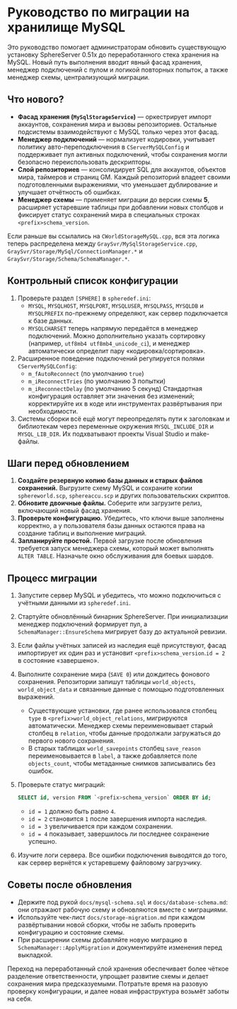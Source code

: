 # Руководство по миграции на хранилище MySQL

Это руководство помогает администраторам обновить существующую установку SphereServer 0.51x до переработанного стека хранения на MySQL. Новый путь выполнения вводит явный фасад хранения, менеджер подключений с пулом и логикой повторных попыток, а также менеджер схемы, централизующий миграции.

## Что нового?

- **Фасад хранения (`MySqlStorageService`)** — оркестрирует импорт аккаунтов, сохранения мира и вызовы репозиториев. Остальные подсистемы взаимодействуют с MySQL только через этот фасад.
- **Менеджер подключений** — нормализует кодировки, учитывает политику авто-переподключения в `CServerMySQLConfig` и поддерживает пул активных подключений, чтобы сохранения могли безопасно переиспользовать дескрипторы.
- **Слой репозиториев** — консолидирует SQL для аккаунтов, объектов мира, таймеров и страниц GM. Каждый репозиторий владеет своими подготовленными выражениями, что уменьшает дублирование и улучшает отчётность об ошибках.
- **Менеджер схемы** — применяет миграции до версии схемы **5**, расширяет устаревшие таблицы при добавлении новых столбцов и фиксирует статус сохранений мира в специальных строках `<prefix>schema_version`.

Если раньше вы ссылались на `CWorldStorageMySQL.cpp`, вся эта логика теперь распределена между `GraySvr/MySqlStorageService.cpp`, `GraySvr/Storage/MySql/ConnectionManager.*` и `GraySvr/Storage/Schema/SchemaManager.*`.

## Контрольный список конфигурации

1. Проверьте раздел `[SPHERE]` в `spheredef.ini`:
   - `MYSQL`, `MYSQLHOST`, `MYSQLPORT`, `MYSQLUSER`, `MYSQLPASS`, `MYSQLDB` и `MYSQLPREFIX` по-прежнему определяют, как сервер подключается к базе данных.
   - `MYSQLCHARSET` теперь напрямую передаётся в менеджер подключений. Можно дополнительно указать сортировку (например, `utf8mb4 utf8mb4_unicode_ci`), и менеджер автоматически определит пару «кодировка/сортировка».
2. Расширенное поведение подключений регулируется полями `CServerMySQLConfig`:
   - `m_fAutoReconnect` (по умолчанию `true`)
   - `m_iReconnectTries` (по умолчанию 3 попытки)
   - `m_iReconnectDelay` (по умолчанию 5 секунд)
   Стандартная конфигурация оставляет эти значения без изменений; корректируйте их в коде или инструментах развёртывания при необходимости.
3. Системы сборки всё ещё могут переопределять пути к заголовкам и библиотекам через переменные окружения `MYSQL_INCLUDE_DIR` и `MYSQL_LIB_DIR`. Их подхватывают проекты Visual Studio и make-файлы.

## Шаги перед обновлением

1. **Создайте резервную копию базы данных и старых файлов сохранений.** Выгрузите схему MySQL и сохраните копии `sphereworld.scp`, `sphereaccu.scp` и других пользовательских скриптов.
2. **Обновите двоичные файлы.** Соберите или загрузите релиз, включающий новый фасад хранения.
3. **Проверьте конфигурацию.** Убедитесь, что ключи выше заполнены корректно, а у пользователя базы данных остаются права на создание таблиц и выполнение миграций.
4. **Запланируйте простой.** Первой загрузке после обновления требуется запуск менеджера схемы, который может выполнять `ALTER TABLE`. Назначьте окно обслуживания для боевых шардов.

## Процесс миграции

1. Запустите сервер MySQL и убедитесь, что можно подключиться с учётными данными из `spheredef.ini`.
2. Стартуйте обновлённый бинарник SphereServer. При инициализации менеджер подключений формирует пул, а `SchemaManager::EnsureSchema` мигрирует базу до актуальной ревизии.
3. Если файлы учётных записей из наследия ещё присутствуют, фасад импортирует их один раз и установит `<prefix>schema_version`.`id = 2` в состояние «завершено».
4. Выполните сохранение мира (`SAVE 0`) или дождитесь фонового сохранения. Репозитории запишут таблицы `world_objects`, `world_object_data` и связанные данные с помощью подготовленных выражений.
   - Существующие установки, где ранее использовался столбец `type` в `<prefix>world_object_relations`, мигрируются автоматически. Менеджер схемы переименовывает старый столбец в `relation`, чтобы данные продолжали загружаться до первого нового сохранения.
   - В старых таблицах `world_savepoints` столбец `save_reason` переименовывается в `label`, а также добавляется поле `objects_count`, чтобы метаданные снимков записывались без ошибок.
5. Проверьте статус миграций:

   ```sql
   SELECT id, version FROM `<prefix>schema_version` ORDER BY id;
   ```

   - `id = 1` должно быть равно `4`.
   - `id = 2` становится `1` после завершения импорта наследия.
   - `id = 3` увеличивается при каждом сохранении.
   - `id = 4` показывает, завершилось ли последнее сохранение успешно.

6. Изучите логи сервера. Все ошибки подключения выводятся до того, как сервер вернётся к устаревшему файловому загрузчику.

## Советы после обновления

- Держите под рукой `docs/mysql-schema.sql` и `docs/database-schema.md`: они отражают рабочую схему и обновляются вместе с миграциями.
- Используйте чек-лист `docs/storage-migration.md` при каждом развёртывании новой сборки, чтобы не забыть проверить конфигурацию и состояние схемы.
- При расширении схемы добавляйте новую миграцию в `SchemaManager::ApplyMigration` и документируйте изменения перед выкладкой.

Переход на переработанный слой хранения обеспечивает более чёткое разделение ответственности, упрощает развитие схемы и делает сохранения мира предсказуемыми. Потратьте время на разовую проверку конфигурации, и далее новая инфраструктура возьмёт заботы на себя.
